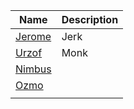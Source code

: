 ---
---

| Name                   | Description |
| ---------------------- | ----------- |
| [Jerome](../Jerome.md) | Jerk        |
| [Urzof](../Urzof.md)   | Monk        |
| [Nimbus](Nimbus)       |             |
| [Ozmo](Ozmo)           |             |
|                        |             |
